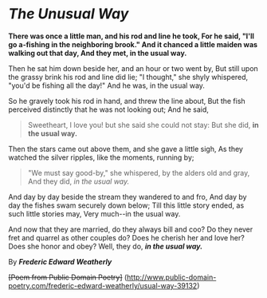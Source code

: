 # _The Unusual Way_

**There was once a little man, and his rod and line he took,
For he said, "I'll go a-fishing in the neighboring brook."
And it chanced a little maiden was walking out that day,
And they met, in the usual way.**

Then he sat him down beside her, and an hour or two went by,
But still upon the grassy brink his rod and line did lie;
"I thought," she shyly whispered, "you'd be fishing all the day!"
And he was, in the usual way.

So he gravely took his rod in hand, and threw the line about,
But the fish perceived distinctly that he was not looking out;
And he said, 
> Sweetheart, I love you! 
but she said she could not stay:
But she did, 
**in the usual way.**

Then the stars came out above them, and she gave a little sigh,
As they watched the silver ripples, like the moments, running by;
 > "We must say good-by," 
she whispered, by the alders old and gray,
And they did, 
_in the usual way._

And day by day beside the stream they wandered to and fro,
And day by day the fishes swam securely down below;
Till this little story ended, as such little stories may,
Very much--in the usual way.

And now that they are married, do they always bill and coo?
Do they never fret and quarrel as other couples do?
Does he cherish her and love her? Does she honor and obey?
Well, they do, 
 **_in the usual way._**
    
By **_Frederic Edward Weatherly_**

~~[Poem from Public Domain Poetry]~~ (http://www.public-domain-poetry.com/frederic-edward-weatherly/usual-way-39132)
